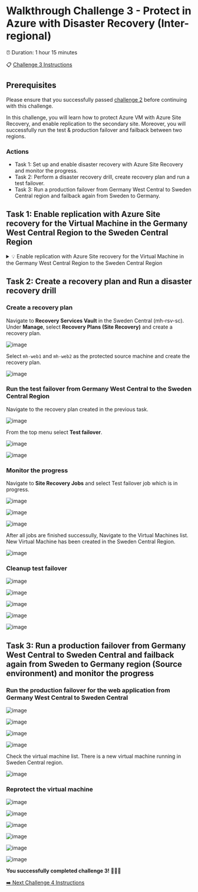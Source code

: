 # Walkthrough Challenge 3 - Protect in Azure with Disaster Recovery (Inter-regional)

⏰ Duration: 1 hour 15 minutes

📋  [Challenge 3 Instructions](../../challenges/03_challenge.md)

## Prerequisites

Please ensure that you successfully passed [challenge 2](../../challenges/02_challenge.md) before continuing with this challenge.

In this challenge, you will learn how to protect Azure VM with Azure Site Recovery, and enable replication to the secondary site. Moreover, you will successfully run the test & production failover and failback between two regions.

### Actions

* Task 1: Set up and enable disaster recovery with Azure Site Recovery and monitor the progress.
* Task 2: Perform a disaster recovery drill, create recovery plan and run a test failover.
* Task 3: Run a production failover from Germany West Central to Sweden Central region and failback again from Sweden to Germany.

## Task 1: Enable replication with Azure Site recovery for the Virtual Machine in the Germany West Central Region to the Sweden Central Region

<details close>
<summary>💡 Enable replication with Azure Site recovery for the Virtual Machine in the Germany West Central Region to the Sweden Central Region</summary>
<br>

Navigate to **Recovery Services Vault** in the Sweden Central (mh-swedencentral-asrvault) which we created in the first Challenge. In the **Protected Items**, select **Replicated Items**. Then select **Replicate** and from the dropdown list select **Azure virtual machines**. The following pane will apprear:

![image](./img/001.png)

![image](./img/002.png)

![image](./img/003.png)

![image](./img/004.png)

![image](./img/005.png)

![image](./img/006.png)

In the deployment notification you could navigate to the Site Recovery Jobs which lists all Site Recovery Actions you have created in this task.

![image](./img/007.png)

You can select in progress jobs to check the status and progress.

![image](./img/008.png)

This Task can take up to 10 minutes to finish.

![image](./img/009.png)

![image](./img/011.png)

![image](./img/010.png)

### Alternative: Disaster recovery can be set also under Virtual Machine | Disaster Recovery

![image](./img/100.png)

</details>

## Task 2: Create a recovery plan and Run a disaster recovery drill

### Create a recovery plan
Navigate to **Recovery Services Vault** in the Sweden Central (mh-rsv-sc). Under **Manage**, select **Recovery Plans (Site Recovery)** and create a recovery plan.

![image](./img/09.png)

Select `mh-web1` and `mh-web2` as the protected source machine and create the recovery plan.

![image](./img/10.png)

### Run the test failover from Germany West Central to the Sweden Central Region
Navigate to the recovery plan created in the previous task. 

![image](./img/11.png)

From the top menu select **Test failover**.

![image](./img/12.png)


![image](./img/13.png)

### Monitor the progress
Navigate to **Site Recovery Jobs** and select Test failover job which is in progress.

![image](./img/14.png)


![image](./img/15.png)

![image](./img/16.png)

After all jobs are finished successully, Navigate to the Virtual Machines list. New Virtual Machine has been created in the Sweden Central Region.

![image](./img/17.png)

### Cleanup test failover
![image](./img/18.png)

![image](./img/19.png)

![image](./img/20.png)

![image](./img/21.png)

![image](./img/22.png)

## Task 3: Run a production failover from Germany West Central to Sweden Central and failback again from Sweden to Germany region (Source environment) and monitor the progress
### Run the production failover for the web application from Germany West Central to Sweden Central
![image](./img/23.png)

![image](./img/24.png)

![image](./img/25.png)

![image](./img/26.png)

Check the virtual machine list. There is a new virtual machine running in Sweden Central region.

![image](./img/27.png)

### Reprotect the virtual machine
![image](./img/28.png)

![image](./img/29.png)

![image](./img/30.png)

![image](./img/31.png)

![image](./img/32.png)

![image](./img/33.png)

**You successfully completed challenge 3!** 🚀🚀🚀

[➡️ Next Challenge 4 Instructions](../../challenges/04_challenge.md)